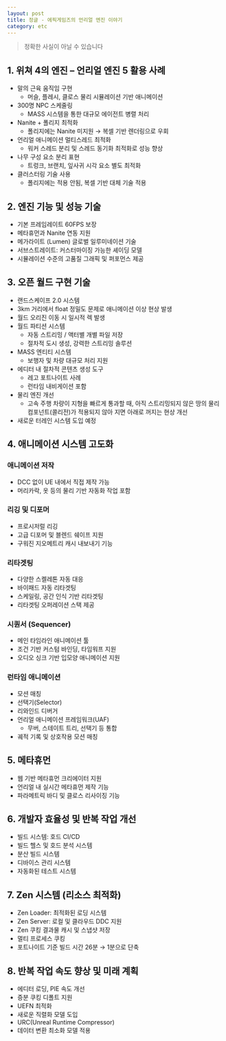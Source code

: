 ```yaml
---
layout: post
title: 정글 - 에픽게임즈의 언리얼 엔진 이야기
category: etc
---
```


<!--
1. 위쳐 4 엔진 소개 - 언리얼
- 말의 근육 움직임
- 300명 npc 스케줄링
- 나나이트 폴리지, 루멘, 등을 이용하여 프레임 최적화
- 언리얼 애니메이션 최적화, 워커 스레드를 나눠서 최적화
- 스레드 동기화 최적화를 이룸
- 나무(밑둥, 브랜치, 나뭇잎) -> 시각적으로 나눠서 표현
- 클러스트링 기술 사용 - 폴리지에는 적용안됨 -> 복셀 기반으로 해결
2. 그 외에
- 엔진 기본 프레임을 60으로 나오게 기본 지원
- 메타휴먼을 위한 나나이트
- 메가라이트
- 서브스트레이트
- 시뮬레이션 수준의 품질과 성능
3. 오픈둴드
- 소년과 연 - 랜드 스케일2 시스템과 동일
- 3km에서 애니메이션을 실행시 float 정밀도 제한때문에 애니메이션 이상하게 됨
- 이 때문에 오리진을 움직일때 일시적인 렉이 걸림
- 월드 파티션 스트리밍
- 절차적으로 생성된 도시
- 강력한 스트리밍 솔루션
- 액터당 하나의 파일
- 보행자 및 차량용 MASS 엔티티
- 대규모 월드 좌표
- 에디터 내 절차적 콘텐츠 생성
  - 레고 포트나이트
    - 매스 엔티티
    - 런타임 내비게이션
- 월드 파티션 90% 개선
- 자동차로 진행시 물리가 준비가 안되서 땅으로 꺼짐 버그 개선
- 새로운 터레인 시스템
3. 애니메이션
- 애니메이션 저작
  - DCC 이동이 불필요한 모든 기능을 갖춘 애니메이션 툴세트 (머리카락 관련 수동 작업 개선)
  - 피직스로 애니메이팅하기
- 애니메이션 - 리깅 및 디포머
  - 프로시저럴 릭
  - 고급 디포메이션 지원
  - 클로스/머슬/플레시 물리 모델
  - 절차적 물리학
  - UE에서 블렌드 세이프 스컬프팅
  - 구워진 지오메트리 캐시 내보내기
- 애니메이션 - 리타깃팅
  - 모든 종류의 스켈레톤 지원
  - 일반적인 바이패드 자동 리타켓팅(같은 애니메이션을 다른 형태의 물체에 적용)
  - 리타겟팅 오퍼레이션 스택
  - 스케일 소스 모션
  - 공간 인식 리타켓팅
  - 페이션 리타켓팅
- 애니메이션 - 시퀀서
  - 메인 UE 타임라인 툴
  - 다양한 사용성 개선
  - 커스텀 바인딩, 컨디션, 타임 워프
  - 오디오 더빙에 따라서 입술 표현 변경 기능
  - 커스텀 바인딩, 컨디션, 타임 워프
- 런타임 애니메이션
  - 모션 매칭
  - 선택기
  - 리와인드 디버거(실제로 녹화된 장면을 거꾸로 되돌아가면서 그 순간의 선택이 애니메이션에 어떤 영향을 주었는지)
  - 언리얼 애니메이션 프레임워크(UAF)
  - 성능에 집중
  - UAF내 툴 통합: 무버, 모션 매칭, 선택기, 스테이트 트리
  - 궤적 기록 툴
  - 모션 매칭 인터렉션(부딪쳤을때 어떻게 돌아가는지)
- 메타 휴먼
  - 웹기반 메타휴먼 크리에이터(인조이)
  - UE 내 메타휴먼 크리에이터 지원
  - 파리매트릭 바디 및 클로스 리사이징
- 개발자 효율성 및 반복작업 속도
  - 빌드 시스템(호드 CI/CD)
  - 빌드 헬스 시스템 / 호드 어날리틱스
  - 분산 빌드 시스템
  - 디바이스 관리 시스템
  - 자동화된 테스트 진행
- 모든 것의 젠
  - 젠 로더 - 최적화된 로딩
  - 젠 서버 - 로컬, 공유된 & 클라우드 DDC
  - 젠 쿠킹 결과물 저장
  - 젠 쿠킹 결과물
  - 젠 쿠킹 스냅샷
  - 젠 타켓 플랫폼 스트리밍 (포트나이트 26분 걸리던걸 1분 걸리게 함)
- 쿠킹 
  - 멀티 프로세스 쿠킹
- 개발자 반복작업 - 미래 -> 빌드 시간을 줄여주면 퀄리티가 높아줌
  - 에디터 시작, 로드 PIE, UEFN
  - 새로운 저수준 직렬화
  - 증분 쿠킹 디폴트 지원
  - URC
  - 데이터 변환 최소화 모델 활용
  -->  

> 정확한 사실이 아닐 수 있습니다

## 1. 위쳐 4의 엔진 – 언리얼 엔진 5 활용 사례

- 말의 근육 움직임 구현
  - 머슬, 플레시, 클로스 물리 시뮬레이션 기반 애니메이션
- 300명 NPC 스케줄링
  - MASS 시스템을 통한 대규모 에이전트 병렬 처리
- Nanite + 폴리지 최적화
  - 폴리지에는 Nanite 미지원 → 복셀 기반 렌더링으로 우회
- 언리얼 애니메이션 멀티스레드 최적화
  - 워커 스레드 분리 및 스레드 동기화 최적화로 성능 향상
- 나무 구성 요소 분리 표현
  - 트렁크, 브랜치, 잎사귀 시각 요소 별도 최적화
- 클러스터링 기술 사용
  - 폴리지에는 적용 안됨, 복셀 기반 대체 기술 적용

## 2. 엔진 기능 및 성능 기술

- 기본 프레임레이트 60FPS 보장
- 메타휴먼과 Nanite 연동 지원
- 메가라이트 (Lumen) 글로벌 일루미네이션 기술
- 서브스트레이트: 커스터마이징 가능한 셰이딩 모델
- 시뮬레이션 수준의 고품질 그래픽 및 퍼포먼스 제공

## 3. 오픈 월드 구현 기술

- 랜드스케이프 2.0 시스템
- 3km 거리에서 float 정밀도 문제로 애니메이션 이상 현상 발생
- 월드 오리진 이동 시 일시적 렉 발생
- 월드 파티션 시스템
  - 자동 스트리밍 / 액터별 개별 파일 저장
  - 절차적 도시 생성, 강력한 스트리밍 솔루션
- MASS 엔티티 시스템
  - 보행자 및 차량 대규모 처리 지원
- 에디터 내 절차적 콘텐츠 생성 도구
  - 레고 포트나이트 사례
  - 런타임 내비게이션 포함
- 물리 엔진 개선
  - 고속 주행 차량이 지형을 빠르게 통과할 때, 아직 스트리밍되지 않은 땅의 물리 컴포넌트(콜리전)가 적용되지 않아 지면 아래로 꺼지는 현상 개선
- 새로운 터레인 시스템 도입 예정

## 4. 애니메이션 시스템 고도화

### 애니메이션 저작

- DCC 없이 UE 내에서 직접 제작 가능
- 머리카락, 옷 등의 물리 기반 자동화 작업 포함

### 리깅 및 디포머

- 프로시저럴 리깅
- 고급 디포머 및 블렌드 쉐이프 지원
- 구워진 지오메트리 캐시 내보내기 기능

### 리타겟팅

- 다양한 스켈레톤 자동 대응
- 바이패드 자동 리타겟팅
- 스케일링, 공간 인식 기반 리타겟팅
- 리타겟팅 오퍼레이션 스택 제공

### 시퀀서 (Sequencer)

- 메인 타임라인 애니메이션 툴
- 조건 기반 커스텀 바인딩, 타임워프 지원
- 오디오 싱크 기반 입모양 애니메이션 지원

### 런타임 애니메이션

- 모션 매칭
- 선택기(Selector)
- 리와인드 디버거
- 언리얼 애니메이션 프레임워크(UAF)
  - 무버, 스테이트 트리, 선택기 등 통합
- 궤적 기록 및 상호작용 모션 매칭

## 5. 메타휴먼

- 웹 기반 메타휴먼 크리에이터 지원
- 언리얼 내 실시간 메타휴먼 제작 기능
- 파라메트릭 바디 및 클로스 리사이징 기능

## 6. 개발자 효율성 및 반복 작업 개선

- 빌드 시스템: 호드 CI/CD
- 빌드 헬스 및 호드 분석 시스템
- 분산 빌드 시스템
- 디바이스 관리 시스템
- 자동화된 테스트 시스템

## 7. Zen 시스템 (리소스 최적화)

- Zen Loader: 최적화된 로딩 시스템
- Zen Server: 로컬 및 클라우드 DDC 지원
- Zen 쿠킹 결과물 캐시 및 스냅샷 저장
- 멀티 프로세스 쿠킹
- 포트나이트 기준 빌드 시간 26분 → 1분으로 단축

## 8. 반복 작업 속도 향상 및 미래 계획

- 에디터 로딩, PIE 속도 개선
- 증분 쿠킹 디폴트 지원
- UEFN 최적화
- 새로운 직렬화 모델 도입
- URC(Unreal Runtime Compressor)
- 데이터 변환 최소화 모델 적용
